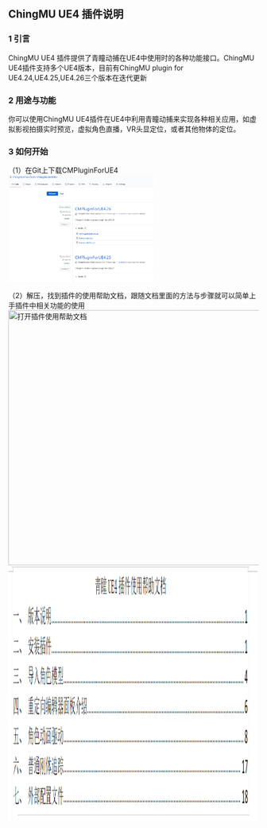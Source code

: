 ## ChingMU UE4 插件说明

### 1 引言

ChingMU UE4 插件提供了青瞳动捕在UE4中使用时的各种功能接口。ChingMU UE4插件支持多个UE4版本，目前有ChingMU plugin for UE4.24,UE4.25,UE4.26三个版本在迭代更新

### 2 用途与功能

你可以使用ChingMU UE4插件在UE4中利用青瞳动捕来实现各种相关应用，如虚拟影视拍摄实时预览，虚拟角色直播，VR头显定位，或者其他物体的定位。

### 3 如何开始

（1）在Git上下载CMPluginForUE4
<img src="./imgs/UE4Plugin_description_01.png" width="58%" height="58%" title="Git上下载CMPluginForUE4"/>

（2）解压，找到插件的使用帮助文档，跟随文档里面的方法与步骤就可以简单上手插件中相关功能的使用
<img src="./imgs/UE4Plugin_descriptioxn_02.png" width="685px" height="513px" title="打开插件使用帮助文档"/>
<img src="./imgs/UE4Plugin_description_03.png" width="685px" height="513px" title="插件使用帮助文档目录"/>


